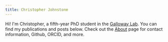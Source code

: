 ```yaml
---
title: Christopher Johnstone
---
```

Hi! I'm Christopher, a fifth-year PhD student in the [Galloway Lab](https://gallowaylab.mit.edu).
You can find my publications and posts below. Check out the [About](/about) page
for contact information, Github, ORCID, and more.
